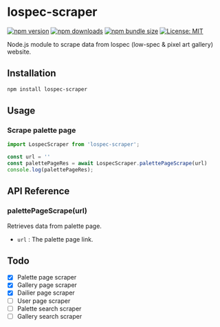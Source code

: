 # lospec-scraper
[![npm version](https://img.shields.io/npm/v/lospec-scraper.svg)](https://www.npmjs.com/package/lospec-scraper)
[![npm downloads](https://img.shields.io/npm/dm/lospec-scraper.svg)](https://www.npmjs.com/package/lospec-scraper)
[![npm bundle size](https://img.shields.io/bundlephobia/min/lospec-scraper)](https://bundlephobia.com/package/lospec-scraper)
[![License: MIT](https://img.shields.io/badge/License-MIT-yellow.svg)](https://opensource.org/licenses/MIT)

Node.js module to scrape data from lospec (low-spec & pixel art gallery) website.

## Installation
```bash
npm install lospec-scraper
```
## Usage
###  Scrape palette page
```javascript
import LospecScraper from 'lospec-scraper';

const url = ''
const palettePageRes = await LospecScraper.palettePageScrape(url)
console.log(palettePageRes);
```
## API Reference
### palettePageScrape(url)
Retrieves data from palette page.
- ``url`` : The palette page link.
## Todo
- [x] Palette page scraper
- [x] Gallery page scraper
- [x] Dailier page scraper
- [ ] User page scraper
- [ ] Palette search scraper
- [ ] Gallery search scraper
